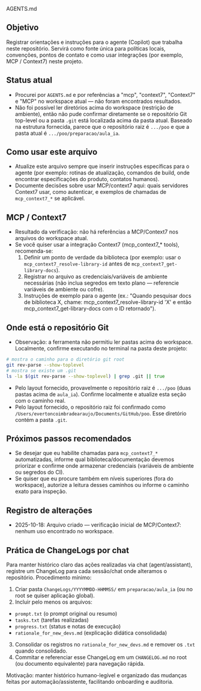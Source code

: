 AGENTS.md

Objetivo
--------
Registrar orientações e instruções para o agente (Copilot) que trabalha neste repositório. Servirá como fonte única para políticas locais, convenções, pontos de contato e como usar integrações (por exemplo, MCP / Context7) neste projeto.

Status atual
------------
- Procurei por `AGENTS.md` e por referências a "mcp", "context7", "Context7" e "MCP" no workspace atual — não foram encontrados resultados.
- Não foi possível ler diretórios acima do workspace (restrição de ambiente), então não pude confirmar diretamente se o repositório Git top-level ou a pasta `.git` está localizada acima da pasta atual. Baseado na estrutura fornecida, parece que o repositório raiz é `.../poo` e que a pasta atual é `.../poo/preparacao/aula_ia`.

Como usar este arquivo
----------------------
- Atualize este arquivo sempre que inserir instruções específicas para o agente (por exemplo: rotinas de atualização, comandos de build, onde encontrar especificações do produto, contatos humanos).
- Documente decisões sobre usar MCP/context7 aqui: quais servidores Context7 usar, como autenticar, e exemplos de chamadas de `mcp_context7_*` se aplicável.

MCP / Context7
---------------
- Resultado da verificação: não há referências a MCP/Context7 nos arquivos do workspace atual.
- Se você quiser usar a integração Context7 (mcp_context7_* tools), recomenda-se:
  1. Definir um ponto de verdade da biblioteca (por exemplo: usar o `mcp_context7_resolve-library-id` antes de `mcp_context7_get-library-docs`).
  2. Registrar no arquivo as credenciais/variáveis de ambiente necessárias (não inclua segredos em texto plano — referencie variáveis de ambiente ou cofre).
  3. Instruções de exemplo para o agente (ex.: "Quando pesquisar docs de biblioteca X, chame: mcp_context7_resolve-library-id 'X' e então mcp_context7_get-library-docs com o ID retornado").

Onde está o repositório Git
---------------------------
- Observação: a ferramenta não permitiu ler pastas acima do workspace. Localmente, confirme executando no terminal na pasta deste projeto:

```zsh
# mostra o caminho para o diretório git root
git rev-parse --show-toplevel
# mostra se existe um .git
ls -la $(git rev-parse --show-toplevel) | grep .git || true
```

- Pelo layout fornecido, provavelmente o repositório raiz é `.../poo` (duas pastas acima de `aula_ia`). Confirme localmente e atualize esta seção com o caminho real.
 - Pelo layout fornecido, o repositório raiz foi confirmado como `/Users/evertoncoimbradearaujo/Documents/GitHub/poo`. Esse diretório contém a pasta `.git`.

Próximos passos recomendados
---------------------------
- Se desejar que eu habilite chamadas para `mcp_context7_*` automatizadas, informe qual biblioteca/documentação devemos priorizar e confirme onde armazenar credenciais (variáveis de ambiente ou segredos do CI).
- Se quiser que eu procure também em níveis superiores (fora do workspace), autorize a leitura desses caminhos ou informe o caminho exato para inspeção.

Registro de alterações
----------------------
- 2025-10-18: Arquivo criado — verificação inicial de MCP/Context7: nenhum uso encontrado no workspace.

Prática de ChangeLogs por chat
-----------------------------
Para manter histórico claro das ações realizadas via chat (agent/assistant), registre um ChangeLog para cada sessão/chat onde alteramos o repositório. Procedimento mínimo:

1. Criar pasta `ChangeLogs/YYYYMMDD-HHMMSS/` em `preparacao/aula_ia` (ou no root se quiser aplicação global).
2. Incluir pelo menos os arquivos:
  - `prompt.txt` (o prompt original ou resumo)
  - `tasks.txt` (tarefas realizadas)
  - `progress.txt` (status e notas de execução)
  - `rationale_for_new_devs.md` (explicação didática consolidada)
3. Consolidar os registros no `rationale_for_new_devs.md` e remover os `.txt` quando consolidado.
4. Commitar e referenciar esse ChangeLog em um `CHANGELOG.md` no root (ou documento equivalente) para navegação rápida.

Motivação: manter histórico humano-legível e organizado das mudanças feitas por automação/assistente, facilitando onboarding e auditoria.
